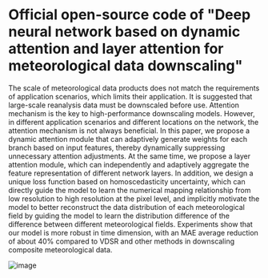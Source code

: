 # Official open-source code of "Deep neural network based on dynamic attention and layer attention for meteorological data downscaling"

The scale of meteorological data products does not match the requirements of application scenarios, which limits their application. It is suggested that large-scale reanalysis data must be downscaled before use. Attention mechanism is the key to high-performance downscaling models. However, in different application scenarios and different locations on the network, the attention mechanism is not always beneficial. In this paper, we propose a dynamic attention module that can adaptively generate weights for each branch based on input features, thereby dynamically suppressing unnecessary attention adjustments. At the same time, we propose a layer attention module, which can independently and adaptively aggregate the feature representation of different network layers. In addition, we design a unique loss function based on homoscedasticity uncertainty, which can directly guide the model to learn the numerical mapping relationship from low resolution to high resolution at the pixel level, and implicitly motivate the model to better reconstruct the data distribution of each meteorological field by guiding the model to learn the distribution difference of the difference between different meteorological fields. Experiments show that our model is more robust in time dimension, with an MAE average reduction of about 40% compared to VDSR and other methods in downscaling composite meteorological data.

![image](https://raw.gitmirror.com/HitKarry/SDDN/main/Figure.png)
